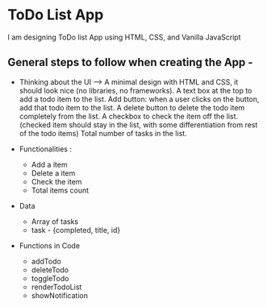 # ToDo List App
I am designing ToDo list App using HTML, CSS, and Vanilla JavaScript

## General steps to follow when creating the App -

- Thinking about the UI
--> A minimal design with HTML and CSS, it should look nice (no libraries, no frameworks).
    A text box at the top to add a todo item to the list.
    Add button: when a user clicks on the button, add that todo item to the list.
    A delete button to delete the todo item completely from the list.
    A checkbox to check the item off the list. (checked item should stay in the list, with some differentiation from rest of the todo items)
    Total number of tasks in the list.
    
- Functionalities :
    - Add a item
    - Delete a item
    - Check the item
    - Total items count

- Data
    - Array of tasks
    - task - {completed, title, id}

- Functions in Code
    - addTodo
    - deleteTodo
    - toggleTodo
    - renderTodoList
    - showNotification


